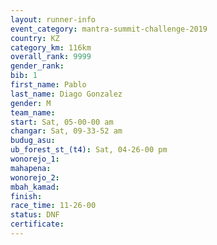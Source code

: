 ```yaml
---
layout: runner-info 
event_category: mantra-summit-challenge-2019 
country: KZ
category_km: 116km 
overall_rank: 9999
gender_rank: 
bib: 1
first_name: Pablo
last_name: Diago Gonzalez
gender: M
team_name: 
start: Sat, 05-00-00 am
changar: Sat, 09-33-52 am
budug_asu: 
ub_forest_st_(t4): Sat, 04-26-00 pm
wonorejo_1: 
mahapena: 
wonorejo_2: 
mbah_kamad: 
finish: 
race_time: 11-26-00
status: DNF
certificate: 
---
```

